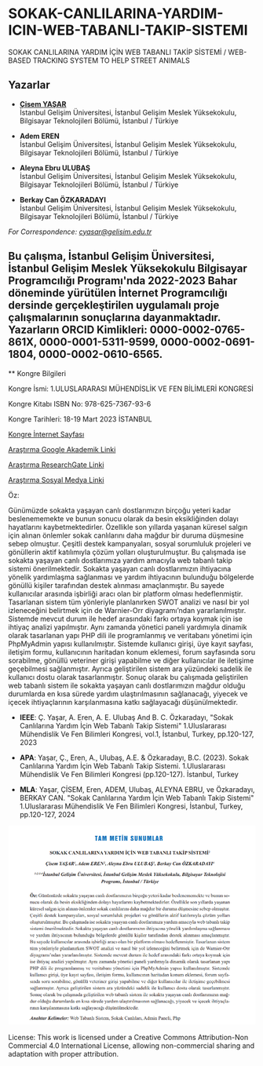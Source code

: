 # SOKAK-CANLILARINA-YARDIM-ICIN-WEB-TABANLI-TAKIP-SISTEMI

SOKAK CANLILARINA YARDIM İÇİN WEB TABANLI TAKİP SİSTEMİ / WEB-BASED TRACKING SYSTEM TO HELP STREET ANIMALS

## Yazarlar

- [**Çisem YAŞAR**](https://scholar.google.com/citations?user=uehmKvoAAAAJ&hl=tr)  
  İstanbul Gelişim Üniversitesi, İstanbul Gelişim Meslek Yüksekokulu, Bilgisayar Teknolojileri Bölümü, İstanbul / Türkiye

- **Adem EREN**  
  İstanbul Gelişim Üniversitesi, İstanbul Gelişim Meslek Yüksekokulu, Bilgisayar Teknolojileri Bölümü, İstanbul / Türkiye

- **Aleyna Ebru ULUBAŞ**  
  İstanbul Gelişim Üniversitesi, İstanbul Gelişim Meslek Yüksekokulu, Bilgisayar Teknolojileri Bölümü, İstanbul / Türkiye

- **Berkay Can ÖZKARADAYI**  
  İstanbul Gelişim Üniversitesi, İstanbul Gelişim Meslek Yüksekokulu, Bilgisayar Teknolojileri Bölümü, İstanbul / Türkiye
  
*For Correspondence: cyasar@gelisim.edu.tr*

## Bu çalışma, İstanbul Gelişim Üniversitesi, İstanbul Gelişim Meslek Yüksekokulu Bilgisayar Programcılığı Programı'nda 2022-2023 Bahar döneminde yürütülen İnternet Programcılığı dersinde gerçekleştirilen uygulamalı proje çalışmalarının sonuçlarına dayanmaktadır. Yazarların ORCID Kimlikleri: 0000-0002-0765-861X, 0000-0001-5311-9599, 0000-0002-0691-1804, 0000-0002-0610-6565.

** Kongre Bilgileri

Kongre İsmi: 1.ULUSLARARASI MÜHENDİSLİK VE FEN BİLİMLERİ KONGRESİ

Kongre Kitabı ISBN No: 978-625-7367-93-6

Kongre Tarihleri: 18-19 Mart 2023 İSTANBUL

[Kongre İnternet Sayfası](https://www.engineeringandsciencescongress.org/)

[Araştırma Google Akademik Linki](https://scholar.google.com/citations?view_op=view_citation&hl=tr&user=uehmKvoAAAAJ&citation_for_view=uehmKvoAAAAJ:W7OEmFMy1HYC)

[Araştırma ResearchGate Linki](https://www.researchgate.net/publication/377890791_SOKAK_CANLILARINA_YARDIM_ICIN_WEB_TABANLI_TAKIP_SISTEMI)

[Araştırma Sosyal Medya Linki](https://www.instagram.com/p/Cp73rdiNnMB/)

Öz:

Günümüzde sokakta yaşayan canlı dostlarımızın birçoğu yeteri kadar beslenememekte ve bunun sonucu olarak da besin eksikliğinden dolayı hayatlarını kaybetmektedirler. Özellikle son yıllarda yaşanan küresel salgın için alınan önlemler sokak canlılarını daha mağdur bir duruma düşmesine sebep olmuştur. Çeşitli destek kampanyaları, sosyal sorumluluk projeleri ve gönüllerin aktif katılımıyla çözüm yolları oluşturulmuştur. Bu çalışmada ise sokakta yaşayan canlı dostlarımıza yardım amacıyla web tabanlı takip sistemi önerilmektedir. Sokakta yaşayan canlı dostlarımızın ihtiyacına yönelik yardımlaşma sağlanması ve yardım ihtiyacının bulunduğu bölgelerde gönüllü kişiler tarafından destek alınması amaçlanmıştır. Bu sayede kullanıcılar arasında işbirliği aracı olan bir platform olması hedeflenmiştir. Tasarlanan sistem tüm yönleriyle planlanırken SWOT analizi ve nasıl bir yol izleneceğini belirtmek için de Warnier-Orr diyagramı’ndan yararlanılmıştır. Sistemde mevcut durum ile hedef arasındaki farkı ortaya koymak için ise ihtiyaç analizi yapılmıştır. Aynı zamanda yönetici paneli yardımıyla dinamik olarak tasarlanan yapı PHP dili ile programlanmış ve veritabanı yönetimi için PhpMyAdmin yapısı kullanılmıştır. Sistemde kullanıcı girişi, üye kayıt sayfası, iletişim formu, kullanıcının haritadan konum eklemesi, forum sayfasında soru sorabilme, gönüllü veteriner girişi yapabilme ve diğer kullanıcılar ile iletişime geçebilmesi sağlanmıştır. Ayrıca geliştirilen sistem ara yüzündeki sadelik ile kullanıcı dostu olarak tasarlanmıştır. Sonuç olarak bu çalışmada geliştirilen web tabanlı sistem ile sokakta yaşayan canlı dostlarımızın mağdur olduğu durumlarda en kısa sürede yardım ulaştırılmasının sağlanacağı, yiyecek ve içecek ihtiyaçlarının karşılanmasına katkı sağlayacağı düşünülmektedir. 
- **IEEE**: Ç. Yaşar, A. Eren, A. E. Ulubaş And B. C. Özkaradayı, "Sokak Canlılarına Yardım İçin Web Tabanlı Takip Sistemi"  1.Uluslararası Mühendislik Ve Fen Bilimleri Kongresi, vol.1, İstanbul, Turkey, pp.120-127, 2023                               

- **APA**: Yaşar, Ç., Eren, A., Ulubaş, A.E. & Özkaradayı, B.C. (2023).  Sokak Canlılarına Yardım İçin Web Tabanlı Takip Sistemi. 1.Uluslararası Mühendislik Ve Fen Bilimleri Kongresi (pp.120-127). İstanbul, Turkey                            
- **MLA**: Yaşar, ÇİSEM, Eren, ADEM, Ulubaş, ALEYNA EBRU, ve Özkaradayı, BERKAY CAN.  "Sokak Canlılarına Yardım İçin Web Tabanlı Takip Sistemi"  1.Uluslararası Mühendislik Ve Fen Bilimleri Kongresi, İstanbul, Turkey, pp.120-127, 2024               

![Bildiri Metni](https://github.com/cyasar34/SOKAK-CANLILARINA-YARDIM-ICIN-WEB-TABANLI-TAKIP-SISTEMI/blob/main/sokak_canlilarina_yardim_web_sitesi.PNG)

License:
This work is licensed under a Creative Commons Attribution-Non Commercial 4.0 International License, allowing non-commercial sharing and adaptation with proper attribution.
